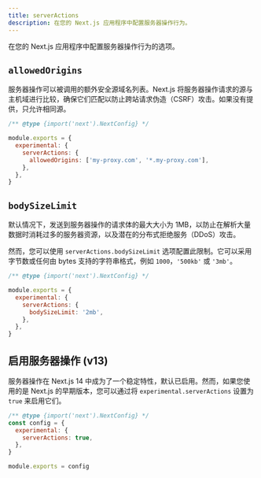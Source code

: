 ```yaml
---
title: serverActions
description: 在您的 Next.js 应用程序中配置服务器操作行为。
---
```


在您的 Next.js 应用程序中配置服务器操作行为的选项。

## `allowedOrigins`

服务器操作可以被调用的额外安全源域名列表。Next.js 将服务器操作请求的源与主机域进行比较，确保它们匹配以防止跨站请求伪造（CSRF）攻击。如果没有提供，只允许相同源。

```js filename="next.config.js"
/** @type {import('next').NextConfig} */

module.exports = {
  experimental: {
    serverActions: {
      allowedOrigins: ['my-proxy.com', '*.my-proxy.com'],
    },
  },
}
```

## `bodySizeLimit`

默认情况下，发送到服务器操作的请求体的最大大小为 1MB，以防止在解析大量数据时消耗过多的服务器资源，以及潜在的分布式拒绝服务（DDoS）攻击。

然而，您可以使用 `serverActions.bodySizeLimit` 选项配置此限制。它可以采用字节数或任何由 bytes 支持的字符串格式，例如 `1000`，`'500kb'` 或 `'3mb'`。

```js filename="next.config.js"
/** @type {import('next').NextConfig} */

module.exports = {
  experimental: {
    serverActions: {
      bodySizeLimit: '2mb',
    },
  },
}
```

## 启用服务器操作 (v13)

服务器操作在 Next.js 14 中成为了一个稳定特性，默认已启用。然而，如果您使用的是 Next.js 的早期版本，您可以通过将 `experimental.serverActions` 设置为 `true` 来启用它们。

```js filename="next.config.js"
/** @type {import('next').NextConfig} */
const config = {
  experimental: {
    serverActions: true,
  },
}

module.exports = config
```